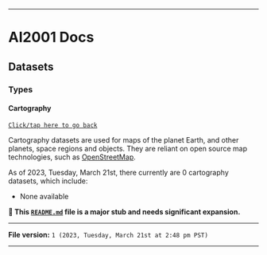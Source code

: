 
***

# AI2001 Docs

## Datasets

### Types

#### Cartography

[`Click/tap here to go back`](/Docs/Datasets/Types/)

Cartography datasets are used for maps of the planet Earth, and other planets, space regions and objects. They are reliant on open source map technologies, such as [OpenStreetMap](https://www.openstreetmap.org/).

As of 2023, Tuesday, March 21st, there currently are 0 cartography datasets, which include:

- None available

**🌱️ This [`README.md`](/Docs/Datasets/Types/Audio/README.md) file is a major stub and needs significant expansion.**

***

**File version:** `1 (2023, Tuesday, March 21st at 2:48 pm PST)`

***
